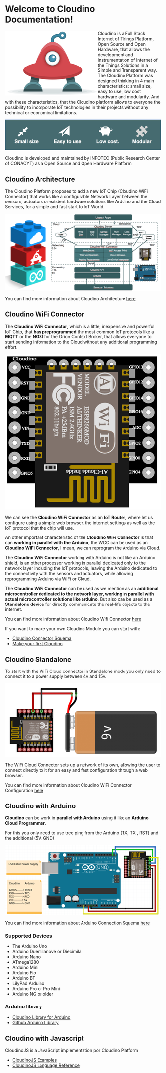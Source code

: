 Welcome to Cloudino Documentation!
===================

<img src="https://github.com/Cloudino/Cloudino-Doc/raw/master/Cloudino_logo.png" width="300" align="left">

Cloudino is a Full Stack Internet of Things Platform, Open Source and Open Hardware, that allows the development and instrumentation of Internet of the Things Solutions in a Simple and Transparent way.
 
<br>The Cloudino Platform was designed thinking in 4 main characteristics: small size, easy to use, low cost hardware and modularity. And with these characteristics, that the Cloudino platform allows to everyone the possibility to incorporate IoT technologies in their projects without any technical or economical limitations.


![Cloudino Characteristics](https://github.com/Cloudino/Cloudino-Doc/raw/master/Cloudino_characteristics.png)

Cloudino is developed and maintained by INFOTEC (Public Research Center of CONACYT) as a Open Source and Open Hardware Platform

## Cloudino Architecture

The Cloudino Platform proposes to add a new IoT Chip (Cloudino WiFi Connector) that works like a configurable Network Layer between the sensors, actuators or existent hardware solutions like Arduino and the Cloud Services, for a simple and fast start to IoT World.

![Cloudino Architecture](https://github.com/Cloudino/Cloudino-Doc/raw/master/Cloudino_Achitecture.png)

You can find more information about Cloudino Architecture [here](https://github.com/Cloudino/Cloudino-Doc/wiki/Cloudino-Arquitecture)

## Cloudino WiFi Connector

The **Cloudino WiFi Connector**, which is a little, inexpensive and powerful IoT Chip, that **has preprogrammed** the most common IoT protocols like a **MQTT** or the **NGSI** for the Orion Context Broker, that allows everyone to start sending information to the Cloud without any additional programming effort.

![Cloudino WCC](https://github.com/Cloudino/Cloudino-Doc/raw/master/Cloudino.png)

We can see the **Cloudino WiFi Connector** as an **IoT Router**, where let us configure using a simple web browser, the internet settings as well as the IoT protocol that the chip will use.

An other important characteristic of the **Cloudino WiFi Connector** is that can **working in parallel with the Arduino**, the WCC can be used as an **Cloudino WiFi Connector**, I mean, we can reprogram the Arduino via Cloud.

The **Cloudino WiFi Connector** working with Arduino is not like an Arduino shield, is an other processor working in parallel dedicated only to the network layer including the IoT protocols, leaving the Arduino dedicated to the connectivity with the sensors and actuators, while allowing reprogramming Arduino via WiFi or Cloud.

The **Cloudino WiFi Connector** can be used as we mention as an **additional microcontroller dedicated to the network layer, working in parallel with actual microcontroller solutions like arduino**. But also can be used as a **Standalone device** for directly communicate the real-life objects to the internet.  

You can find more information about Cloudino Wifi Connector [here](https://github.com/Cloudino/Cloudino-Doc/wiki/Cloudino-WiFi-Connector)

If you want to make your own Cloudino Module you can start with:
* [Cloudino Connector Squema](https://github.com/Cloudino/Cloudino-Doc/wiki/Cloudino-WiFI-Connector-Schema)
* [Make your first Cloudino](https://github.com/Cloudino/Cloudino-Doc/wiki/Make-your-first-Cloudino)

## Cloudino Standalone

To start with the WiFi Cloud connector in Standalone mode you only need to connect it to a power supply between 4v and 15v.

![Cloudino SA](https://github.com/Cloudino/Cloudino-Doc/raw/master/Squema_Cloudino_SA_9V.png)

The WiFi Cloud Connector sets up a network of its own, allowing the user to connect directly to it for an easy and fast configuration through a web browser.

You can find more information about Cloudino WiFi Connector Configuration [here](https://github.com/Cloudino/Cloudino-Doc/wiki/Cloudino-WiFi-Connector-Configuration)

## Cloudino with Arduino

**Cloudino** can be work in **parallel with Arduino** using it like an **Arduino Cloud Programmer**.

For this you only need to use tree ping from the Arduino (TX, TX , RST) and the additional (5V, GND)

![Arduino_connection](https://github.com/Cloudino/Cloudino-Doc/raw/master/Squema_Cloudino_Ard_V2.png)

You can find more information about Arduino Connection Squema [here](https://github.com/Cloudino/Cloudino-Doc/wiki/Cloudino-with-Arduino-Connection-Squema)

### Supported Devices
* The Arduino Uno
* Arduino Duemilanove or Diecimila
* Arduino Nano
* ATmega1280
* Arduino Mini
* Arduino Fio
* Arduino BT
* LilyPad Arduino
* Arduino Pro or Pro Mini
* Arduino NG or older

### Arduino library

* [Cloudino Library for Arduino](https://github.com/Cloudino/Cloudino-Doc/wiki/Cloudino-Library-for-Arduino)
* [Github Arduino Library](https://github.com/Cloudino/Cloudino-ArduinoLib)

## Cloudino with Javascript
CloudinoJS is a JavaScript implementation por Cloudino Platform

* [CloudinoJS Examples](https://github.com/Cloudino/Cloudino-Doc/wiki/CloudinoJS-Examples)
* [CloudinoJS Language Reference](https://github.com/Cloudino/Cloudino-Doc/wiki/CloudinoJS-Language-Reference)
